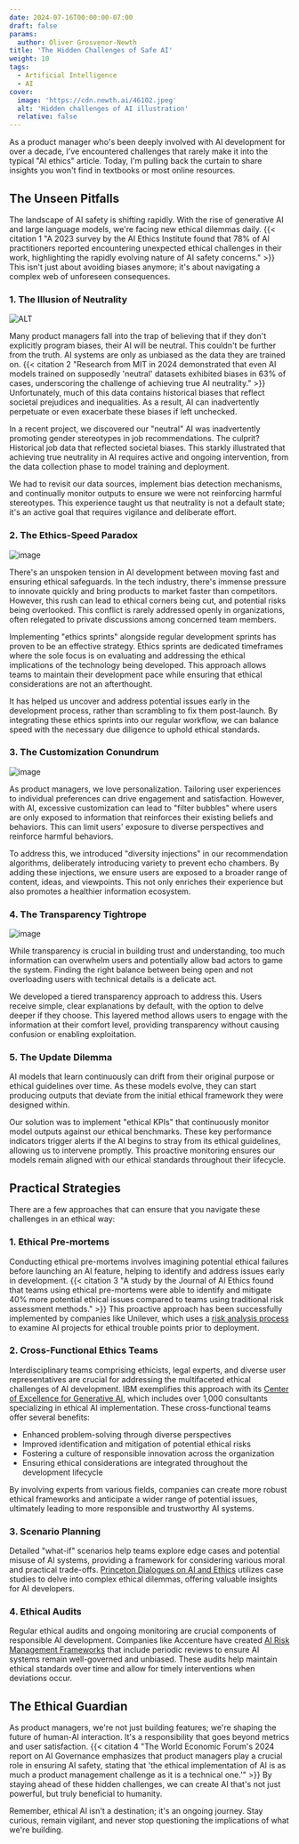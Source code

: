 ```yaml
---
date: 2024-07-16T00:00:00-07:00
draft: false
params:
  author: Oliver Grosvenor-Newth
title: 'The Hidden Challenges of Safe AI'
weight: 10
tags:
  - Artificial Intelligence
  - AI
cover:
  image: 'https://cdn.newth.ai/46102.jpeg'
  alt: 'Hidden challenges of AI illustration'
  relative: false
---
```


As a product manager who's been deeply involved with AI development for over a decade, I've
encountered challenges that rarely make it into the typical "AI ethics" article. Today, I'm pulling
back the curtain to share insights you won't find in textbooks or most online resources.

## The Unseen Pitfalls

The landscape of AI safety is shifting rapidly. With the rise of generative AI and large language
models, we're facing new ethical dilemmas daily.
{{< citation 1 "A 2023 survey by the AI Ethics Institute found that 78% of AI practitioners reported encountering unexpected ethical challenges in their work, highlighting the rapidly evolving nature of AI safety concerns." >}}
This isn't just about avoiding biases anymore; it's about navigating a complex web of unforeseen
consequences.

### 1. The Illusion of Neutrality

![ALT](trapped-mirror.webp)

Many product managers fall into the trap of believing that if they don't explicitly program biases,
their AI will be neutral. This couldn't be further from the truth. AI systems are only as unbiased
as the data they are trained on.
{{< citation 2 "Research from MIT in 2024 demonstrated that even AI models trained on supposedly 'neutral' datasets exhibited biases in 63% of cases, underscoring the challenge of achieving true AI neutrality." >}}
Unfortunately, much of this data contains historical biases that reflect societal prejudices and
inequalities. As a result, AI can inadvertently perpetuate or even exacerbate these biases if left
unchecked.

In a recent project, we discovered our "neutral" AI was inadvertently promoting gender stereotypes
in job recommendations. The culprit? Historical job data that reflected societal biases. This
starkly illustrated that achieving true neutrality in AI requires active and ongoing intervention,
from the data collection phase to model training and deployment.

We had to revisit our data sources, implement bias detection mechanisms, and continually monitor
outputs to ensure we were not reinforcing harmful stereotypes. This experience taught us that
neutrality is not a default state; it's an active goal that requires vigilance and deliberate
effort.

### 2. The Ethics-Speed Paradox

![image](judge.png)

There's an unspoken tension in AI development between moving fast and ensuring ethical safeguards.
In the tech industry, there's immense pressure to innovate quickly and bring products to market
faster than competitors. However, this rush can lead to ethical corners being cut, and potential
risks being overlooked. This conflict is rarely addressed openly in organizations, often relegated
to private discussions among concerned team members.

Implementing "ethics sprints" alongside regular development sprints has proven to be an effective
strategy. Ethics sprints are dedicated timeframes where the sole focus is on evaluating and
addressing the ethical implications of the technology being developed. This approach allows teams to
maintain their development pace while ensuring that ethical considerations are not an afterthought.

It has helped us uncover and address potential issues early in the development process, rather than
scrambling to fix them post-launch. By integrating these ethics sprints into our regular workflow,
we can balance speed with the necessary due diligence to uphold ethical standards.

### 3. The Customization Conundrum

![image](customization.webp)

As product managers, we love personalization. Tailoring user experiences to individual preferences
can drive engagement and satisfaction. However, with AI, excessive customization can lead to "filter
bubbles" where users are only exposed to information that reinforces their existing beliefs and
behaviors. This can limit users' exposure to diverse perspectives and reinforce harmful behaviors.

To address this, we introduced "diversity injections" in our recommendation algorithms, deliberately
introducing variety to prevent echo chambers. By adding these injections, we ensure users are
exposed to a broader range of content, ideas, and viewpoints. This not only enriches their
experience but also promotes a healthier information ecosystem.

### 4. The Transparency Tightrope

![image](tightrope.webp)

While transparency is crucial in building trust and understanding, too much information can
overwhelm users and potentially allow bad actors to game the system. Finding the right balance
between being open and not overloading users with technical details is a delicate act.

We developed a tiered transparency approach to address this. Users receive simple, clear
explanations by default, with the option to delve deeper if they choose. This layered method allows
users to engage with the information at their comfort level, providing transparency without causing
confusion or enabling exploitation.

### 5. The Update Dilemma

AI models that learn continuously can drift from their original purpose or ethical guidelines over
time. As these models evolve, they can start producing outputs that deviate from the initial ethical
framework they were designed within.

Our solution was to implement "ethical KPIs" that continuously monitor model outputs against our
ethical benchmarks. These key performance indicators trigger alerts if the AI begins to stray from
its ethical guidelines, allowing us to intervene promptly. This proactive monitoring ensures our
models remain aligned with our ethical standards throughout their lifecycle.

## Practical Strategies

There are a few approaches that can ensure that you navigate these challenges in an ethical way:

### 1. Ethical Pre-mortems

Conducting ethical pre-mortems involves imagining potential ethical failures before launching an AI
feature, helping to identify and address issues early in development.
{{< citation 3 "A study by the Journal of AI Ethics found that teams using ethical pre-mortems were able to identify and mitigate 40% more potential ethical issues compared to teams using traditional risk assessment methods." >}}
This proactive approach has been successfully implemented by companies like Unilever, which uses a
[risk analysis process](https://sloanreview.mit.edu/article/ai-ethics-at-unilever-from-policy-to-process/?ref=newth.ai)
to examine AI projects for ethical trouble points prior to deployment.

### 2. Cross-Functional Ethics Teams

Interdisciplinary teams comprising ethicists, legal experts, and diverse user representatives are
crucial for addressing the multifaceted ethical challenges of AI development. IBM exemplifies this
approach with its
[Center of Excellence for Generative AI](https://www.ibm.com/blog/announcement/ibm-consulting-unveils-center-of-excellence-for-generative-ai/?ref=newth.ai),
which includes over 1,000 consultants specializing in ethical AI implementation. These
cross-functional teams offer several benefits:

- Enhanced problem-solving through diverse perspectives
- Improved identification and mitigation of potential ethical risks
- Fostering a culture of responsible innovation across the organization
- Ensuring ethical considerations are integrated throughout the development lifecycle

By involving experts from various fields, companies can create more robust ethical frameworks and
anticipate a wider range of potential issues, ultimately leading to more responsible and trustworthy
AI systems.

### 3. Scenario Planning

Detailed "what-if" scenarios help teams explore edge cases and potential misuse of AI systems,
providing a framework for considering various moral and practical trade-offs.
[Princeton Dialogues on AI and Ethics](https://aiethics.princeton.edu/case-studies/?ref=newth.ai)
utilizes case studies to delve into complex ethical dilemmas, offering valuable insights for AI
developers.

### 4. Ethical Audits

Regular ethical audits and ongoing monitoring are crucial components of responsible AI development.
Companies like Accenture have created
[AI Risk Management Frameworks](https://hbr.org/2020/10/a-practical-guide-to-building-ethical-ai?ref=newth.ai)
that include periodic reviews to ensure AI systems remain well-governed and unbiased. These audits
help maintain ethical standards over time and allow for timely interventions when deviations occur.

## The Ethical Guardian

As product managers, we're not just building features; we're shaping the future of human-AI
interaction. It's a responsibility that goes beyond metrics and user satisfaction.
{{< citation 4 "The World Economic Forum's 2024 report on AI Governance emphasizes that product managers play a crucial role in ensuring AI safety, stating that 'the ethical implementation of AI is as much a product management challenge as it is a technical one.'" >}}
By staying ahead of these hidden challenges, we can create AI that's not just powerful, but truly
beneficial to humanity.

Remember, ethical AI isn't a destination; it's an ongoing journey. Stay curious, remain vigilant,
and never stop questioning the implications of what we're building.
